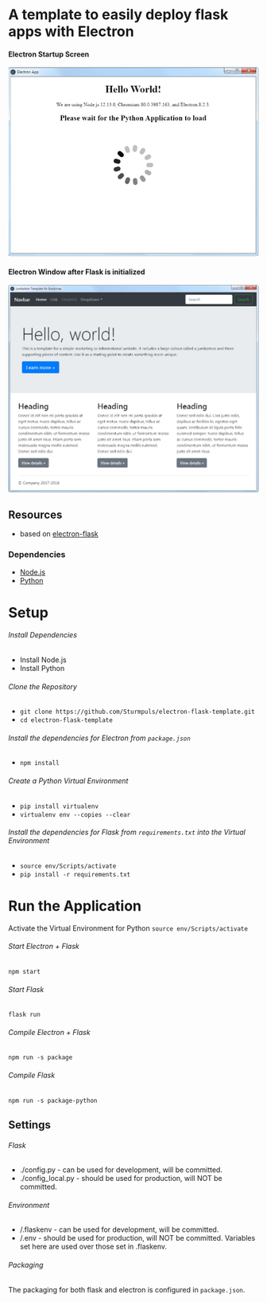 # A template to easily deploy flask apps with Electron
#### Electron Startup Screen
![Electron Startup Screen](/docs/img/Electron-Startup-Screen.jpg)

#### Electron Window after Flask is initialized
![Electron Window after Flask is initialized](/docs/img/Electron-Flask-Window.jpg)

## Resources
* based on [electron-flask](https://github.com/matbloch/electron-flask)

### Dependencies
* [Node.js](https://nodejs.org/en/)
* [Python](https://www.python.org/)

# Setup
###### Install Dependencies
* Install Node.js
* Install Python
###### Clone the Repository
* `git clone https://github.com/Sturmpuls/electron-flask-template.git`
* `cd electron-flask-template`
###### Install the dependencies for Electron from `package.json`
* `npm install`
###### Create a Python Virtual Environment
* `pip install virtualenv`
* `virtualenv env --copies --clear`
###### Install the dependencies for Flask from `requirements.txt` into the Virtual Environment
* `source env/Scripts/activate`
* `pip install -r requirements.txt`

# Run the Application
Activate the Virtual Environment for Python `source env/Scripts/activate`
###### Start Electron + Flask
`npm start`

###### Start Flask
`flask run`

###### Compile Electron + Flask
`npm run -s package`

###### Compile Flask
`npm run -s package-python`

## Settings
###### Flask
* ./config.py - can be used for development, will be committed.
* ./config_local.py - should be used for production, will NOT be committed.
###### Environment
* /.flaskenv - can be used for development, will be committed.
* /.env - should be used for production, will NOT be committed. Variables set here are used over those set in .flaskenv.
###### Packaging
The packaging for both flask and electron is configured in `package.json`.
